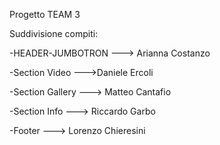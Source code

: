 Progetto TEAM 3 


Suddivisione compiti:

-HEADER-JUMBOTRON ---> Arianna Costanzo

-Section Video --->Daniele Ercoli

-Section Gallery ---> Matteo Cantafio

-Section Info ---> Riccardo Garbo

-Footer ---> Lorenzo Chieresini


